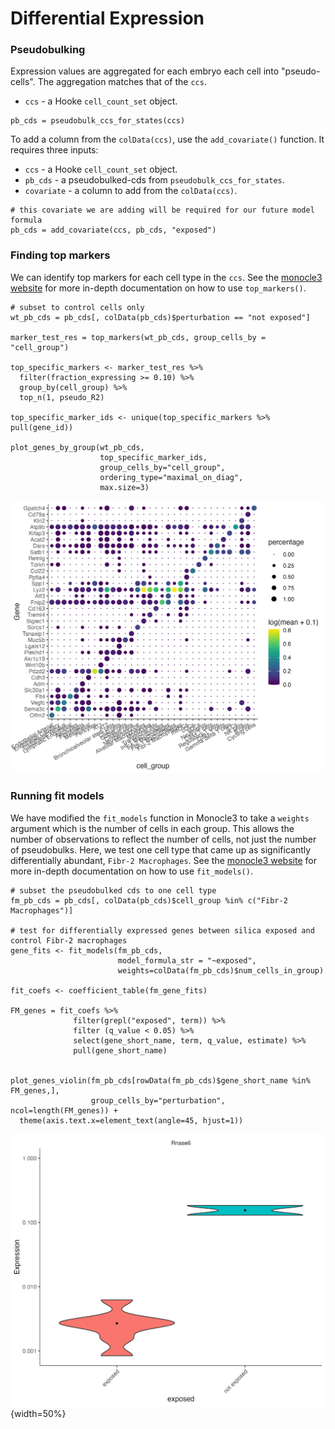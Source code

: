 # Differential Expression


### Pseudobulking 

Expression values are aggregated for each embryo each cell into "pseudo-cells". The aggregation matches that of the `ccs`. 

* `ccs` - a Hooke `cell_count_set` object. 

```
pb_cds = pseudobulk_ccs_for_states(ccs)
```

To add a column from the `colData(ccs)`, use the `add_covariate()` function. It requires three inputs: 

* `ccs` - a Hooke `cell_count_set` object. 
* `pb_cds` - a pseudobulked-cds from `pseudobulk_ccs_for_states`.
* `covariate` - a column to add from the `colData(ccs)`.
```
# this covariate we are adding will be required for our future model formula 
pb_cds = add_covariate(ccs, pb_cds, "exposed")
```



### Finding top markers

We can identify top markers for each cell type in the `ccs`. See the [monocle3 website](https://cole-trapnell-lab.github.io/monocle3/docs/clustering/#find-markers) for more in-depth documentation on how to use `top_markers()`. 


```
# subset to control cells only
wt_pb_cds = pb_cds[, colData(pb_cds)$perturbation == "not exposed"]

marker_test_res = top_markers(wt_pb_cds, group_cells_by = "cell_group")

top_specific_markers <- marker_test_res %>%
  filter(fraction_expressing >= 0.10) %>%
  group_by(cell_group) %>%
  top_n(1, pseudo_R2)

top_specific_marker_ids <- unique(top_specific_markers %>% pull(gene_id))

plot_genes_by_group(wt_pb_cds,
                    top_specific_marker_ids,
                    group_cells_by="cell_group",
                    ordering_type="maximal_on_diag",
                    max.size=3)
```

![silicosis_top_markers](assets/silicosis_top_markers.png)


### Running fit models

We have modified the `fit_models` function in Monocle3 to take a `weights` argument which is the number of cells in each group. This allows the number of observations to reflect the number of cells, not just the number of pseudobulks. Here, we test one cell type that came up as significantly differentially abundant, `Fibr-2 Macrophages`. See the [monocle3 website](https://cole-trapnell-lab.github.io/monocle3/docs/differential/) for more in-depth documentation on how to use `fit_models()`. 

```
# subset the pseudobulked cds to one cell type
fm_pb_cds = pb_cds[, colData(pb_cds)$cell_group %in% c("Fibr-2 Macrophages")]

# test for differentially expressed genes between silica exposed and control Fibr-2 macrophages
gene_fits <- fit_models(fm_pb_cds, 
                        model_formula_str = "~exposed", 
                        weights=colData(fm_pb_cds)$num_cells_in_group)

fit_coefs <- coefficient_table(fm_gene_fits)  

FM_genes = fit_coefs %>% 
              filter(grepl("exposed", term)) %>% 
              filter (q_value < 0.05) %>%
              select(gene_short_name, term, q_value, estimate) %>% 
              pull(gene_short_name)


plot_genes_violin(fm_pb_cds[rowData(fm_pb_cds)$gene_short_name %in% FM_genes,], 
                  group_cells_by="perturbation", ncol=length(FM_genes)) +
  theme(axis.text.x=element_text(angle=45, hjust=1))

```
![silicosis_degs](assets/silicosis_im_degs.png){width=50%}


